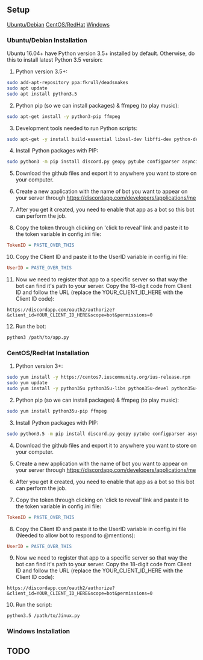 ## Setup
[Ubuntu/Debian](#ubuntudebian-installation) [CentOS/RedHat](#centosredhat-installation) [Windows](#windows-installation)
### Ubuntu/Debian Installation
Ubuntu 16.04+ have Python version 3.5+ installed by default. Otherwise, do this to install latest Python 3.5 version:

1) Python version 3.5+:
```Bash
sudo add-apt-repository ppa:fkrull/deadsnakes
sudo apt update
sudo apt install python3.5
```

2) Python pip (so we can install packages) & ffmpeg (to play music):
```Bash
sudo apt-get install -y python3-pip ffmpeg
```

3) Development tools needed to run Python scripts:
```Bash
sudo apt-get -y install build-essential libssl-dev libffi-dev python-dev
```

4) Install Python packages with PIP:
```Bash
sudo python3 -m pip install discord.py geopy pytube configparser asyncio pynacl youtube_dl bs4 pydictionary
```

5) Download the github files and export it to anywhere you want to store on your computer.

7) Create a new application with the name of bot you want to appear on your server through https://discordapp.com/developers/applications/me

8) After you get it created, you need to enable that app as a bot so this bot can perform the job.

9) Copy the token through clicking on 'click to reveal' link and paste it to the token variable in config.ini file:
```Ini
TokenID = PASTE_OVER_THIS
```

10) Copy the Client ID and paste it to the UserID variable in config.ini file:
```Ini
UserID = PASTE_OVER_THIS
```

11) Now we need to register that app to a specific server so that way the bot can find it's path to your server. Copy the 18-digit code from Client ID and follow the URL (replace the YOUR_CLIENT_ID_HERE with the Client ID code):
```
https://discordapp.com/oauth2/authorize?&client_id=YOUR_CLIENT_ID_HERE&scope=bot&permissions=0
```

12) Run the bot:
```Bash
python3 /path/to/app.py
```


### CentOS/RedHat Installation

1) Python version 3+:
```Bash
sudo yum install -y https://centos7.iuscommunity.org/ius-release.rpm
sudo yum update
sudo yum install -y python35u python35u-libs python35u-devel python35u-pip
```

2) Python pip (so we can install packages) & ffmpeg (to play music):
```Bash
sudo yum install python35u-pip ffmpeg
```

3) Install Python packages with PIP:
```Bash
sudo python3.5 -m pip install discord.py geopy pytube configparser asyncio pynacl youtube_dl bs4 pydictionary
```

4) Download the github files and export it to anywhere you want to store on your computer.

5) Create a new application with the name of bot you want to appear on your server through https://discordapp.com/developers/applications/me

6) After you get it created, you need to enable that app as a bot so this bot can perform the job.

7) Copy the token through clicking on 'click to reveal' link and paste it to the token variable in config.ini file:
```Ini
TokenID = PASTE_OVER_THIS
```

8) Copy the Client ID and paste it to the UserID variable in config.ini file (Needed to allow bot to respond to @mentions):
```Ini
UserID = PASTE_OVER_THIS
```

9) Now we need to register that app to a specific server so that way the bot can find it's path to your server. Copy the 18-digit code from Client ID and follow the URL (replace the YOUR_CLIENT_ID_HERE with the Client ID code):
```
https://discordapp.com/oauth2/authorize?&client_id=YOUR_CLIENT_ID_HERE&scope=bot&permissions=0
```

10) Run the script:
```Bash
python3.5 /path/to/Jinux.py
```


### Windows Installation
## TODO
